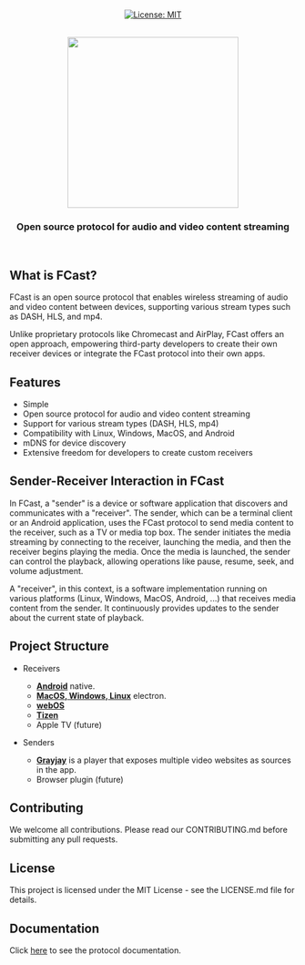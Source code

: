 <div align="center">
<p>
  <br/>
  <a href="https://opensource.org/license/mit"><img src="https://img.shields.io/badge/License-MIT-blue.svg?color=008BD7&style=for-the-badge&label=License&logoColor=000000&labelColor=ececec" alt="License: MIT"></a>
  <br/>
  <br/>
</p>

<p>
<a href="https://fcast.org/">
<img src="website/images/ic_banner.svg" height="300">
</a>
</p>
<h3> Open source protocol for audio and video content streaming</h3>
</div>
<br/>


## What is FCast?

FCast is an open source protocol that enables wireless streaming of audio and video content between devices, supporting various stream types such as DASH, HLS, and mp4.

Unlike proprietary protocols like Chromecast and AirPlay, FCast offers an open approach, empowering third-party developers to create their own receiver devices or integrate the FCast protocol into their own apps.

## Features

- Simple
- Open source protocol for audio and video content streaming
- Support for various stream types (DASH, HLS, mp4)
- Compatibility with Linux, Windows, MacOS, and Android
- mDNS for device discovery
- Extensive freedom for developers to create custom receivers

## Sender-Receiver Interaction in FCast

In FCast, a "sender" is a device or software application that discovers and communicates with a "receiver". The sender, which can be a terminal client or an Android application, uses the FCast protocol to send media content to the receiver, such as a TV or media top box. The sender initiates the media streaming by connecting to the receiver, launching the media, and then the receiver begins playing the media. Once the media is launched, the sender can control the playback, allowing operations like pause, resume, seek, and volume adjustment.

A "receiver", in this context, is a software implementation running on various platforms (Linux, Windows, MacOS, Android, ...) that receives media content from the sender. It continuously provides updates to the sender about the current state of playback.

## Project Structure

- Receivers
  - [**Android**](receivers/android) native.
  - [**MacOS, Windows, Linux**](receivers/electron) electron.
  - [**webOS**](receivers/webos)
  - [**Tizen**](receivers/tizen)
  - Apple TV (future)

- Senders
  - [**Grayjay**](https://github.com/futo-org/grayjay-android) is a player that exposes multiple video websites as sources in the app.
  - Browser plugin (future)

## Contributing

We welcome all contributions. Please read our CONTRIBUTING.md before submitting any pull requests.

## License

This project is licensed under the MIT License - see the LICENSE.md file for details.

## Documentation

Click [here](https://gitlab.futo.org/videostreaming/fcast/-/wikis/Protocol-version-3) to see the protocol documentation.

